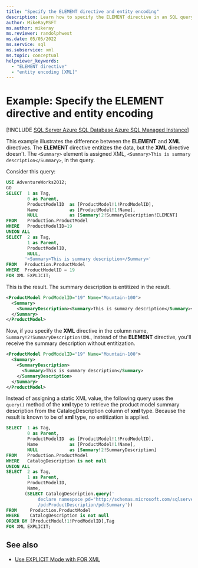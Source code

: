 ```yaml
---
title: "Specify the ELEMENT directive and entity encoding"
description: Learn how to specify the ELEMENT directive in an SQL query so that the query result is entity encoded.
author: MikeRayMSFT
ms.author: mikeray
ms.reviewer: randolphwest
ms.date: 05/05/2022
ms.service: sql
ms.subservice: xml
ms.topic: conceptual
helpviewer_keywords:
  - "ELEMENT directive"
  - "entity encoding [XML]"
---
```

# Example: Specify the ELEMENT directive and entity encoding

[!INCLUDE [SQL Server Azure SQL Database Azure SQL Managed Instance](../../includes/applies-to-version/sql-asdb-asdbmi.md)]

This example illustrates the difference between the **ELEMENT** and **XML** directives. The **ELEMENT** directive entitizes the data, but the **XML** directive doesn't. The `<Summary>` element is assigned XML, `<Summary>This is summary description</Summary>`, in the query.

Consider this query:

```sql
USE AdventureWorks2012;
GO
SELECT  1 as Tag,
        0 as Parent,
        ProductModelID  as [ProductModel!1!ProdModelID],
        Name            as [ProductModel!1!Name],
        NULL            as [Summary!2!SummaryDescription!ELEMENT]
FROM    Production.ProductModel
WHERE   ProductModelID=19
UNION ALL
SELECT  2 as Tag,
        1 as Parent,
        ProductModelID,
        NULL,
       '<Summary>This is summary description</Summary>'
FROM   Production.ProductModel
WHERE  ProductModelID = 19
FOR XML EXPLICIT;
```

This is the result. The summary description is entitized in the result.

```xml
<ProductModel ProdModelID="19" Name="Mountain-100">
  <Summary>
    <SummaryDescription><Summary>This is summary description</Summary></SummaryDescription>
  </Summary>
</ProductModel>
```

Now, if you specify the **XML** directive in the column name, `Summary!2!SummaryDescription!XML`, instead of the **ELEMENT** directive, you'll receive the summary description without entitization.

```xml
<ProductModel ProdModelID="19" Name="Mountain-100">
  <Summary>
    <SummaryDescription>
      <Summary>This is summary description</Summary>
    </SummaryDescription>
  </Summary>
</ProductModel>
```

Instead of assigning a static XML value, the following query uses the `query()` method of the **xml** type to retrieve the product model summary description from the CatalogDescription column of **xml** type. Because the result is known to be of **xml** type, no entitization is applied.

```sql
SELECT  1 as Tag,
        0 as Parent,
        ProductModelID  as [ProductModel!1!ProdModelID],
        Name            as [ProductModel!1!Name],
        NULL            as [Summary!2!SummaryDescription]
FROM    Production.ProductModel
WHERE   CatalogDescription is not null
UNION ALL
SELECT  2 as Tag,
        1 as Parent,
        ProductModelID,
        Name,
       (SELECT CatalogDescription.query('
            declare namespace pd="http://schemas.microsoft.com/sqlserver/2004/07/adventure-works/ProductModelDescription";
			/pd:ProductDescription/pd:Summary'))
FROM     Production.ProductModel
WHERE    CatalogDescription is not null
ORDER BY [ProductModel!1!ProdModelID],Tag
FOR XML EXPLICIT;
```

## See also

- [Use EXPLICIT Mode with FOR XML](../../relational-databases/xml/use-explicit-mode-with-for-xml.md)

